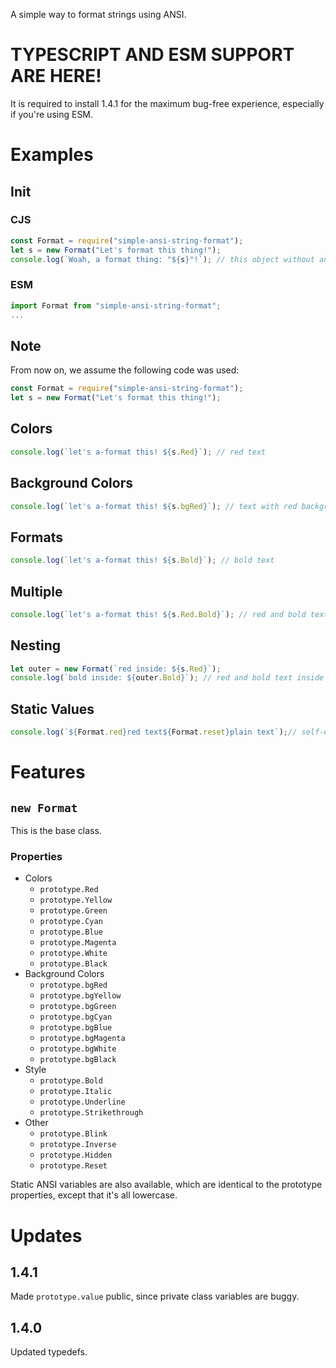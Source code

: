 A simple way to format strings using ANSI.
# TYPESCRIPT AND ESM SUPPORT ARE HERE!
It is required to install 1.4.1 for the maximum bug-free experience, especially if you're using ESM.
# Examples
## Init
### CJS
```js
const Format = require("simple-ansi-string-format");
let s = new Format("Let's format this thing!");
console.log(`Woah, a format thing: "${s}"!`); // this object without any methods is a plain string-able object
```
### ESM
```js
import Format from "simple-ansi-string-format";
...
```
## Note
From now on, we assume the following code was used:
```js
const Format = require("simple-ansi-string-format");
let s = new Format("Let's format this thing!");
```
## Colors
```js
console.log(`let's a-format this! ${s.Red}`); // red text
```
## Background Colors
```js
console.log(`let's a-format this! ${s.bgRed}`); // text with red background
```
## Formats
```js
console.log(`let's a-format this! ${s.Bold}`); // bold text
```
## Multiple
```js
console.log(`let's a-format this! ${s.Red.Bold}`); // red and bold text
```
## Nesting
```js
let outer = new Format(`red inside: ${s.Red}`);
console.log(`bold inside: ${outer.Bold}`); // red and bold text inside bold text inside normal text
```
## Static Values
```js
console.log(`${Format.red}red text${Format.reset}plain text`);// self-explanatory
```
# Features
## `new Format`
This is the base class.
### Properties
* Colors
  * `prototype.Red`
  * `prototype.Yellow`
  * `prototype.Green`
  * `prototype.Cyan`
  * `prototype.Blue`
  * `prototype.Magenta`
  * `prototype.White`
  * `prototype.Black`
* Background Colors
  * `prototype.bgRed`
  * `prototype.bgYellow`
  * `prototype.bgGreen`
  * `prototype.bgCyan`
  * `prototype.bgBlue`
  * `prototype.bgMagenta`
  * `prototype.bgWhite`
  * `prototype.bgBlack`
* Style
  * `prototype.Bold`
  * `prototype.Italic`
  * `prototype.Underline`
  * `prototype.Strikethrough`
* Other
  * `prototype.Blink`
  * `prototype.Inverse`
  * `prototype.Hidden`
  * `prototype.Reset`

Static ANSI variables are also available, which are identical to the prototype properties, except that it's all lowercase.
# Updates
## 1.4.1
Made `prototype.value` public, since private class variables are buggy.
## 1.4.0
Updated typedefs.